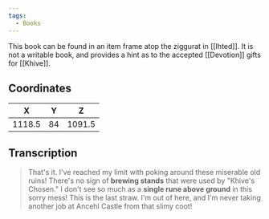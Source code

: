 ```yaml
---
tags:
  - Books
---
```


This book can be found in an item frame atop the ziggurat in [[Ihted]]. It is not a writable book, and provides a hint as to the accepted [[Devotion]] gifts for [[Khive]].

## Coordinates
| **X**  | **Y** | **Z**  |
| :----: | :---: | :----: |
| 1118.5 |  84   | 1091.5 |

## Transcription
> That's it. I've reached my limit with poking around these miserable old ruins! There's no sign of **brewing stands** that were used by "Khive's Chosen." I don't see so much as a **single rune above ground** in this sorry mess! This is the last straw. I'm out of here, and I'm never taking another job at Ancehl Castle from that slimy coot!
